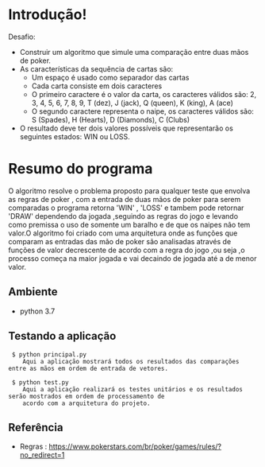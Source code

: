 # Introdução!

Desafio:
  - Construir um algoritmo que simule uma comparação entre duas mãos de poker.
  - As características da sequência de cartas são:
    - Um espaço é usado como separador das cartas
    * Cada carta consiste em dois caracteres
    * O primeiro caractere é o valor da carta, os caracteres válidos são:
        2, 3, 4, 5, 6, 7, 8, 9, T (dez), J (jack), Q (queen), K (king), A (ace)
    * O segundo caractere representa o naipe, os caracteres válidos são:
        S (Spades), H (Hearts), D (Diamonds), C (Clubs)
 - O resultado deve ter dois valores possíveis que representarão os seguintes estados: WIN ou LOSS.
# Resumo do programa
O algoritmo resolve o problema proposto para qualquer teste que envolva as regras de poker , com a entrada 
de duas mãos de poker para serem comparadas o programa retorna 'WIN' , 'LOSS' e tambem pode retornar 'DRAW'
dependendo da jogada ,seguindo as regras do jogo e levando como premissa o uso de somente um baralho e de que
os naipes não tem valor.O algoritmo foi criado com uma arquitetura onde as funções que comparam as entradas das mão de poker 
são analisadas através de funções de valor decrescente de acordo com a regra do jogo ,ou seja ,o processo começa
na maior jogada e vai decaindo de jogada até a de menor valor.



 

## Ambiente 


 - python 3.7

##  Testando a aplicação
```
 $ python principal.py 
    Aqui a aplicação mostrará todos os resultados das comparações entre as mãos em ordem de entrada de vetores.

 $ python test.py 
    Aqui a aplicação realizará os testes unitários e os resultados serão mostrados em ordem de processamento de
    acordo com a arquitetura do projeto.
```
Referência
----
- Regras : https://www.pokerstars.com/br/poker/games/rules/?no_redirect=1


